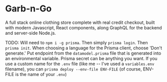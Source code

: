 # Garb-n-Go

A full stack online clothing store complete with real credit checkout, built with modern Javascript, React components, along GraphQL for the backend and server-side Node.js.

TODO: Will need to `npm i -g prisma`. Then simply `prisma login`. Then `prisma init`. When choosing a language for the Prisma client, choose 'Don't generate.' Put endpoint from the `datamodel.prisma` file that is generated into an environmental variable. Prisma secret can be anything you want. If you use a custom name for the `.env` file (like me -- I've used a `variables.env` filename), you can `prisma deploy --env-file ENV-FILE` (of course, ENV-FILE is the name of your `.env`)